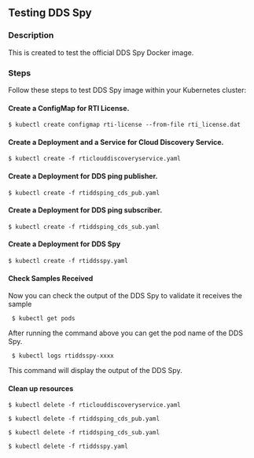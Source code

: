 ## Testing DDS Spy

### Description

This is created to test the official DDS Spy Docker image. 

### Steps
Follow these steps to test DDS Spy image within your Kubernetes cluster:

#### Create a ConfigMap for RTI License.
`$ kubectl create configmap rti-license --from-file rti_license.dat`

#### Create a Deployment and a Service for Cloud Discovery Service.
`$ kubectl create -f rticlouddiscoveryservice.yaml`

#### Create a Deployment for DDS ping publisher.
`$ kubectl create -f rtiddsping_cds_pub.yaml`

#### Create a Deployment for DDS ping subscriber.
`$ kubectl create -f rtiddsping_cds_sub.yaml`

#### Create a Deployment for DDS Spy
`$ kubectl create -f rtiddsspy.yaml`

#### Check Samples Received
Now you can check the output of the DDS Spy to validate it receives the sample

` $ kubectl get pods`

After running the command above you can get the pod name of the DDS Spy.

` $ kubectl logs rtiddsspy-xxxx`

This command will display the output of the DDS Spy.

#### Clean up resources
`$ kubectl delete -f rticlouddiscoveryservice.yaml`

`$ kubectl delete -f rtiddsping_cds_pub.yaml`

`$ kubectl delete -f rtiddsping_cds_sub.yaml`

`$ kubectl delete -f rtiddsspy.yaml`


